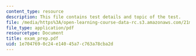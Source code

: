 ```yaml
---
content_type: resource
description: This file contains test details and topic of the test.
file: /media/https%3A/open-learning-course-data-rc.s3.amazonaws.com/21m-011-introduction-to-western-music-spring-2006/1e7047690c24e14045a7c763a78cba2d_exam_prep.pdf
file_type: application/pdf
resourcetype: Document
title: exam_prep.pdf
uid: 1e704769-0c24-e140-45a7-c763a78cba2d
---
```

